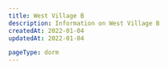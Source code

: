 ```yaml
---
title: West Village B
description: Information on West Village B
createdAt: 2022-01-04
updatedAt: 2022-01-04

pageType: dorm
---
```

  
  